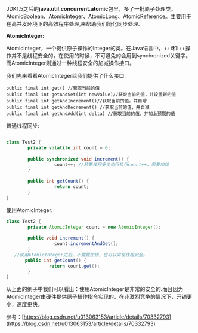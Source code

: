JDK1.5之后的**java.util.concurrent.atomic**包里，多了一批原子处理类。AtomicBoolean、AtomicInteger、AtomicLong、AtomicReference。主要用于在高并发环境下的高效程序处理,来帮助我们简化同步处理.


**AtomicInteger:**


AtomicInteger，一个提供原子操作的Integer的类。在Java语言中，++i和i++操作并不是线程安全的，在使用的时候，不可避免的会用到synchronized关键字。而AtomicInteger则通过一种线程安全的加减操作接口。

我们先来看看AtomicInteger给我们提供了什么接口:

```
public final int get() //获取当前的值
public final int getAndSet(int newValue)//获取当前的值，并设置新的值
public final int getAndIncrement()//获取当前的值，并自增
public final int getAndDecrement() //获取当前的值，并自减
public final int getAndAdd(int delta) //获取当前的值，并加上预期的值
```

普通线程同步: 

```java

class Test2 {
        private volatile int count = 0;
 
        public synchronized void increment() {
                  count++; //若要线程安全执行执行count++，需要加锁
        }
 
        public int getCount() {
                  return count;
        }
}
```

使用AtomicInteger:

```java
class Test2 {
        private AtomicInteger count = new AtomicInteger();
 
        public void increment() {
                  count.incrementAndGet();
        }
   //使用AtomicInteger之后，不需要加锁，也可以实现线程安全。
       public int getCount() {
                return count.get();
        }
}
```

从上面的例子中我们可以看出：使用AtomicInteger是非常的安全的.而且因为AtomicInteger由硬件提供原子操作指令实现的。在非激烈竞争的情况下，开销更小，速度更快。

参考：[https://blog.csdn.net/u013063153/article/details/70332793](https://blog.csdn.net/u013063153/article/details/70332793)


